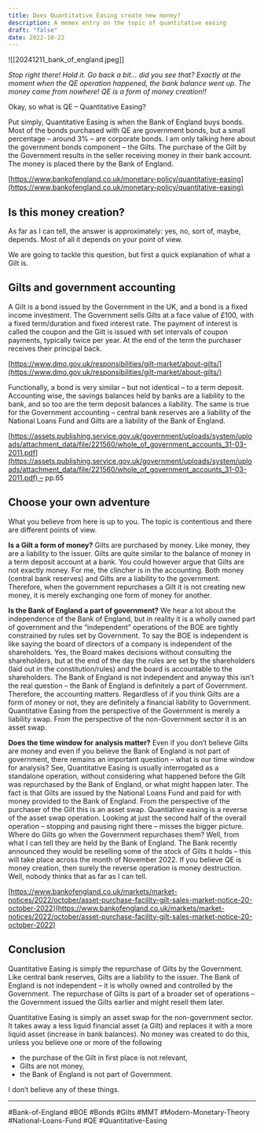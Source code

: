 ```yaml
---
title: Does Quantitative Easing create new money?
description: A memex entry on the topic of quantitative easing
draft: "false"
date: 2022-10-22
---
```

![[20241211_bank_of_england.jpeg]]

_Stop right there! Hold it. Go back a bit… did you see that? Exactly at the moment when the QE operation happened, the bank balance went up. The money came from nowhere! QE is a form of money creation!!_

Okay, so what is QE – Quantitative Easing?

Put simply, Quantitative Easing is when the Bank of England buys bonds. Most of the bonds purchased with QE are government bonds, but a small percentage – around 3% – are corporate bonds. I am only talking here about the government bonds component – the Gilts. The purchase of the Gilt by the Government results in the seller receiving money in their bank account. The money is placed there by the Bank of England.

[https://www.bankofengland.co.uk/monetary-policy/quantitative-easing](https://www.bankofengland.co.uk/monetary-policy/quantitative-easing)

## Is this money creation?

As far as I can tell, the answer is approximately: yes, no, sort of, maybe, depends. Most of all it depends on your point of view.

We are going to tackle this question, but first a quick explanation of what a Gilt is.

## **Gilts and government accounting**

A Gilt is a bond issued by the Government in the UK, and a bond is a fixed income investment. The Government sells Gilts at a face value of £100, with a fixed term/duration and fixed interest rate. The payment of interest is called the coupon and the Gilt is issued with set intervals of coupon payments, typically twice per year. At the end of the term the purchaser receives their principal back.

[https://www.dmo.gov.uk/responsibilities/gilt-market/about-gilts/](https://www.dmo.gov.uk/responsibilities/gilt-market/about-gilts/)

Functionally, a bond is very similar – but not identical – to a term deposit. Accounting wise, the savings balances held by banks are a liability to the bank, and so too are the term deposit balances a liability. The same is true for the Government accounting – central bank reserves are a liability of the National Loans Fund and Gilts are a liability of the Bank of England.

[https://assets.publishing.service.gov.uk/government/uploads/system/uploads/attachment_data/file/221560/whole_of_government_accounts_31-03-2011.pdf](https://assets.publishing.service.gov.uk/government/uploads/system/uploads/attachment_data/file/221560/whole_of_government_accounts_31-03-2011.pdf) – pp.65

## **Choose your own adventure**

What you believe from here is up to you. The topic is contentious and there are different points of view.

**Is a Gilt a form of money?** Gilts are purchased by money. Like money, they are a liability to the issuer. Gilts are quite similar to the balance of money in a term deposit account at a bank. You could however argue that Gilts are not exactly money. For me, the clincher is in the accounting. Both money (central bank reserves) and Gilts are a liability to the government. Therefore, when the government repurchases a Gilt it is not creating new money, it is merely exchanging one form of money for another.

**Is the Bank of England a part of government?** We hear a lot about the independence of the Bank of England, but in reality it is a wholly owned part of government and the “independent” operations of the BOE are tightly constrained by rules set by Government. To say the BOE is independent is like saying the board of directors of a company is independent of the shareholders. Yes, the Board makes decisions without consulting the shareholders, but at the end of the day the rules are set by the shareholders (laid out in the constitution/rules) and the board is accountable to the shareholders. The Bank of England is not independent and anyway this isn’t the real question – the Bank of England is definitely a part of Government. Therefore, the accounting matters. Regardless of if you think Gilts are a form of money or not, they are definitely a financial liability to Government. Quantitative Easing from the perspective of the Government is merely a liability swap. From the perspective of the non-Government sector it is an asset swap.

**Does the time window for analysis matter?** Even if you don’t believe Gilts are money and even if you believe the Bank of England is not part of government, there remains an important question – what is our time window for analysis? See, Quantitative Easing is usually interrogated as a standalone operation, without considering what happened before the Gilt was repurchased by the Bank of England, or what might happen later. The fact is that Gilts are issued by the National Loans Fund and paid for with money provided to the Bank of England. From the perspective of the purchaser of the Gilt this is an asset swap. Quantiative easing is a reverse of the asset swap operation. Looking at just the second half of the overall operation – stopping and pausing right there – misses the bigger picture. Where do Gilts go when the Government repurchases them? Well, from what I can tell they are held by the Bank of England. The Bank recently announced they would be reselling some of the stock of Gilts it holds – this will take place across the month of November 2022. If you believe QE is money creation, then surely the reverse operation is money destruction. Well, nobody thinks that as far as I can tell.

[https://www.bankofengland.co.uk/markets/market-notices/2022/october/asset-purchase-facility-gilt-sales-market-notice-20-october-2022](https://www.bankofengland.co.uk/markets/market-notices/2022/october/asset-purchase-facility-gilt-sales-market-notice-20-october-2022)

## **Conclusion**

Quantitative Easing is simply the repurchase of Gilts by the Government. Like central bank reserves, Gilts are a liability to the issuer. The Bank of England is not independent – it is wholly owned and controlled by the Government. The repurchase of Gilts is part of a broader set of operations – the Government issued the Gilts earlier and might resell them later.

Quantitative Easing is simply an asset swap for the non-government sector. It takes away a less liquid financial asset (a Gilt) and replaces it with a more liquid asset (increase in bank balances). No money was created to do this, unless you believe one or more of the following

- the purchase of the Gilt in first place is not relevant,
- Gilts are not money,
- the Bank of England is not part of Government.

I don’t believe any of these things.

---
#Bank-of-England #BOE #Bonds #Gilts #MMT #Modern-Monetary-Theory #National-Loans-Fund #QE #Quantitative-Easing
